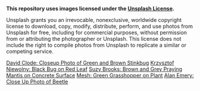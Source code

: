 **This repository uses images licensed under the [Unsplash License](https://unsplash.com/license).**

Unsplash grants you an irrevocable, nonexclusive, worldwide copyright license to download, copy, modify, distribute, perform, and use photos from Unsplash for free, including for commercial purposes, without permission from or attributing the photographer or Unsplash. This license does not include the right to compile photos from Unsplash to replicate a similar or competing service.

[David Clode: Closeup Photo of Green and Brown Stinkbug](https://unsplash.com/photos/zE99_-6MdYM)
[Krzysztof Niewolny: Black Bug on Red Leaf](https://unsplash.com/photos/D3TciOBZhRw)
[Suzy Brooks: Brown and Grey Praying Mantis on Concrete Surface](https://unsplash.com/photos/Typj_10rV2o)
[Mesh: Green Grasshopper on Plant](https://unsplash.com/photos/GLdTBAAs7So)
[Alan Emery: Close Up Photo of Beetle](https://unsplash.com/photos/emTCWiq2txk)
